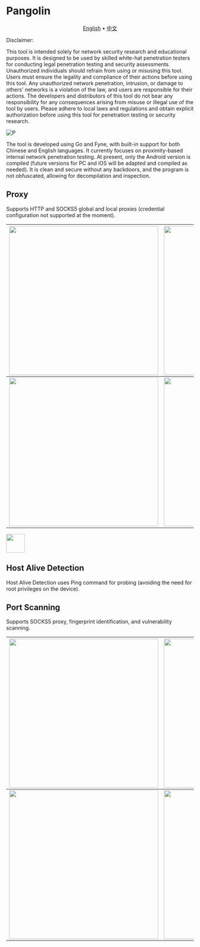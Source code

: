# Pangolin


<p align="center">
  <a href="https://github.com/414aaj/Pangolin/blob/main/README">English</a> •
  <a href="https://github.com/414aaj/Pangolin/blob/main/README_CN.md">中文</a> 
</p>

Disclaimer:

This tool is intended solely for network security research and educational purposes. It is designed to be used by skilled white-hat penetration testers for conducting legal penetration testing and security assessments. Unauthorized individuals should refrain from using or misusing this tool. Users must ensure the legality and compliance of their actions before using this tool. Any unauthorized network penetration, intrusion, or damage to others' networks is a violation of the law, and users are responsible for their actions. The developers and distributors of this tool do not bear any responsibility for any consequences arising from misuse or illegal use of the tool by users. Please adhere to local laws and regulations and obtain explicit authorization before using this tool for penetration testing or security research.

![P](https://github.com/user-attachments/assets/ff26ae80-8258-4a6d-8889-c446a12bc580)


The tool is developed using Go and Fyne, with built-in support for both Chinese and English languages. It currently focuses on proximity-based internal network penetration testing. At present, only the Android version is compiled (future versions for PC and iOS will be adapted and compiled as needed). It is clean and secure without any backdoors, and the program is not obfuscated, allowing for decompilation and inspection.

## Proxy
Supports HTTP and SOCKS5 global and local proxies (credential configuration not supported at the moment).

| <img src="https://github.com/user-attachments/assets/c8a89c8a-ba71-419d-80bd-33e8fbf90a26" width="400"/> | <img src="https://github.com/user-attachments/assets/84adb5d4-dd4c-4750-8e85-2a0ad3be5019" width="400"/> | <img src="https://github.com/user-attachments/assets/0fdbd392-abf3-44d3-9aa3-8ff8f5c51815" width="400"/> |
|:-----------------------------------------------------:|:-----------------------------------------------------:|:-----------------------------------------------------:|
| <img src="https://github.com/user-attachments/assets/d2222229-261e-4b6c-a620-385582a88705" width="400"/> | <img src="https://github.com/user-attachments/assets/f7f28d61-8e0d-465e-849d-939da802383e" width="400"/> | <img src="https://github.com/user-attachments/assets/fb89fe33-2052-4f29-82f7-82164cbe71bf" width="400"/> |



<img src="https://github.com/user-attachments/assets/dbc461e9-4068-4858-8619-9306362ff600"  width="50" height="50">

## Host Alive Detection
Host Alive Detection uses Ping command for probing (avoiding the need for root privileges on the device).

## Port Scanning
Supports SOCKS5 proxy, fingerprint identification, and vulnerability scanning.

| <img src="https://github.com/user-attachments/assets/0bccad7d-fc30-40ff-bd3c-5d88886938a9" width="400"/> | <img src="https://github.com/user-attachments/assets/74a14533-ad40-4c9f-b6ae-07bfbf2a73c6" width="400"/> | <img src="https://github.com/user-attachments/assets/5ded135f-f690-404e-97ee-22f7136b2182" width="400"/> |
|:-----------------------------------------------------:|:-----------------------------------------------------:|:-----------------------------------------------------:|
| <img src="https://github.com/user-attachments/assets/a766717d-0ce9-41f9-9b5e-8cfe09878803" width="400"/> | <img src="https://github.com/user-attachments/assets/63e890af-ab13-4c14-8e35-ef8004d0ecf0" width="400"/> | <img src="https://github.com/user-attachments/assets/7e79fe72-7358-4557-850e-ce92207fc0c3" width="400"/> |




